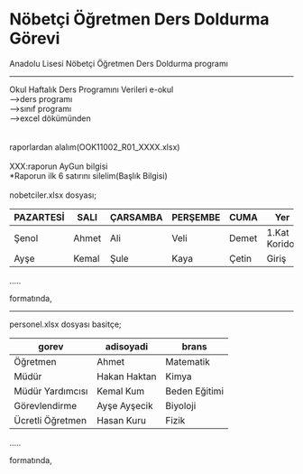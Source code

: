 
# Nöbetçi Öğretmen Ders Doldurma Görevi
Anadolu Lisesi Nöbetçi Öğretmen Ders Doldurma programı

*****************
Okul Haftalık Ders Programını
Verileri e-okul<br>
    -->ders programı<br>
        -->sınıf programı<br>
        -->excel dökümünden<br>  
<br>
raporlardan alalım(OOK11002_R01_XXXX.xlsx)<br>  
XXX:raporun AyGun bilgisi<br>
*Raporun ilk 6 satırını silelim(Başlık Bilgisi)<br> 
<br>
nobetciler.xlsx dosyası;  


| PAZARTESİ  | SALI         | ÇARSAMBA   | PERŞEMBE         | CUMA          | Yer          |
|------------|--------------|------------|------------------|---------------|--------------|
| Şenol      | Ahmet        | Ali        |Veli              | Demet         |1.Kat Koridor |
| Ayşe       | Kemal        | Şule       |Kaya              | Çetin         |Giriş         |
.....
 
formatında,
******************
personel.xlsx dosyası basitçe; 

| gorev            | adisoyadi         | brans           |
|------------------|-------------------|-----------------|
| Öğretmen         | Ahmet             | Matematik       |
| Müdür            | Hakan Haktan      | Kimya           |
| Müdür Yardımcısı | Kemal Kum         | Beden Eğitimi   |
| Görevlendirme    | Ayşe Ayşecik      | Biyoloji        |
| Ücretli Öğretmen | Hasan Kuru        | Fizik           |
.....

formatında,